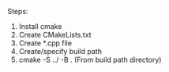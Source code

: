 Steps:
1. Install cmake
2. Create CMakeLists.txt
3. Create *.cpp file
4. Create/specify build path <build>
5. cmake -S ../ -B . (From build path directory)
